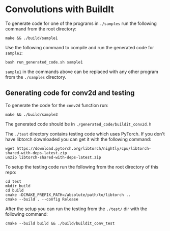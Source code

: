 # Convolutions with BuildIt

To generate code for one of the programs in `./samples` run the following command from the root directory:

```
make && ./build/sample1
```

Use the following command to compile and run the generated code for `sample1`:

```
bash run_generated_code.sh sample1
```

`sample1` in the commands above can be replaced with any other program from the `./samples` directory.

## Generating code for conv2d and testing

To generate the code for the `conv2d` function run:

```
make && ./build/sample3
```
The generated code should be in `./generated_code/buildit_conv2d.h`

The `./test` directory contains testing code which uses PyTorch. 
If you don't have libtorch downloaded you can get it with the following command:
```
wget https://download.pytorch.org/libtorch/nightly/cpu/libtorch-shared-with-deps-latest.zip
unzip libtorch-shared-with-deps-latest.zip
```
To setup the testing code run the following from the root directory of this repo:
```
cd test
mkdir build
cd build
cmake -DCMAKE_PREFIX_PATH=/absolute/path/to/libtorch ..
cmake --build . --config Release
```
After the setup you can run the testing from the `./test/` dir with the following command:
```
cmake --build build && ./build/buildit_conv_test
```
